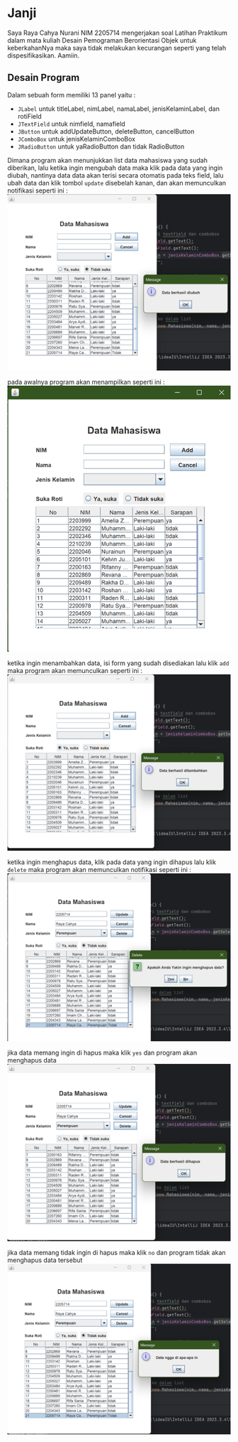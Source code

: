 # Janji
Saya Raya Cahya Nurani NIM 2205714 mengerjakan soal Latihan Praktikum dalam mata kuliah Desain Pemograman Berorientasi Objek untuk keberkahanNya maka saya tidak melakukan kecurangan seperti yang telah dispesifikasikan. Aamiin.

## Desain Program
Dalam sebuah form memiliki 13 panel yaitu : 
* `JLabel` untuk titleLabel, nimLabel, namaLabel, jenisKelaminLabel, dan rotiField
* `JTextField` untuk nimfield, namafield
* `JButton` untuk addUpdateButton, deleteButton, cancelButton
* `JComboBox` untuk jenisKelaminComboBox
* `JRadioButton` untuk yaRadioButton dan tidak RadioButton

Dimana program akan menunjukkan list data mahasiswa yang sudah diberikan, lalu ketika ingin mengubah data maka klik pada data yang ingin diubah, nantinya data data akan terisi secara otomatis pada teks field, lalu ubah data dan klik tombol `update` disebelah kanan, dan akan memunculkan notifikasi seperti ini : 
![dokumentasi/update_data](dokumentasi/update_data.png)

pada awalnya program akan menampilkan seperti ini : 
![dokumentasi/ss_1](dokumentasi/ss_1.png)

ketika ingin menambahkan data, isi form yang sudah disediakan lalu klik `add` maka program akan memunculkan seperti ini : 
![dokumentasi/add_data](dokumentasi/add_data.png)

ketika ingin menghapus data, klik pada data yang ingin dihapus lalu klik `delete` maka program akan memunculkan notifikasi seperti ini : 
![dokumentasi/delete_data](dokumentasi/delete_data.png)

jika data memang ingin di hapus maka klik `yes` dan program akan menghapus data 
![dokumentasi/yes_delete](dokumentasi/yes_delete.png)

jika data memang tidak ingin di hapus maka klik `no` dan program tidak akan menghapus data tersebut
![dokumentasi/no_delete](dokumentasi/no_delete.png)
